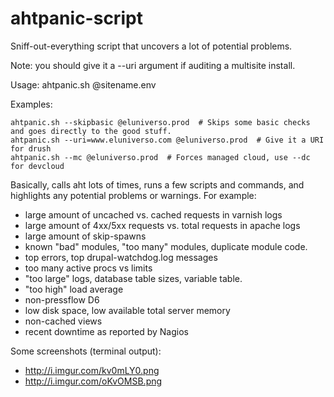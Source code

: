 ahtpanic-script
===============
Sniff-out-everything script that uncovers a lot of potential problems.

Note: you should give it a --uri argument if auditing a multisite install.

Usage:
    ahtpanic.sh @sitename.env
    
Examples:

    ahtpanic.sh --skipbasic @eluniverso.prod  # Skips some basic checks and goes directly to the good stuff.
    ahtpanic.sh --uri=www.eluniverso.com @eluniverso.prod  # Give it a URI for drush
    ahtpanic.sh --mc @eluniverso.prod  # Forces managed cloud, use --dc for devcloud

Basically, calls aht lots of times, runs a few scripts and commands, and highlights
any potential problems or warnings. For example:

* large amount of uncached vs. cached requests in varnish logs
* large amount of 4xx/5xx requests vs. total requests in apache logs
* large amount of skip-spawns
* known "bad" modules, "too many" modules, duplicate module code.
* top errors, top drupal-watchdog.log messages
* too many active procs vs limits
* "too large" logs, database table sizes, variable table.
* "too high" load average
* non-pressflow D6
* low disk space, low available total server memory
* non-cached views
* recent downtime as reported by Nagios

Some screenshots (terminal output):
* http://i.imgur.com/kv0mLY0.png
* http://i.imgur.com/oKvOMSB.png
